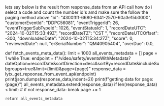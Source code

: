 lets say below is the result from response_data from an APi call how do i select a code and count the number id's amd make sure the follow the paging method above
"id": "4300ffff-6680-6341-2570-60a3e15b0000",
    "customerEventId": "DDPC56081",
    "eventTriggerId": 26,
    "eventTriggerSubTypeId": 1026,
    "eventStatusId": 1,
    "recordDateUTC": "2024-10-02T15:33:49Z",
    "recordDateTZ": "CST ",
    "recordDateUTCOffset": -300,
    "downloadedDate": "2024-10-02T15:34:27Z",
    "score": 0,
    "reviewedDate": null,
    "erSerialNumber": "QM40905404",
    "overDue": 0.0,


def fetch_events_meta_data():
    limit = 1000
    all_events_metadata = []
    page = 1
    while True:
        endpoint = f"/video/safety/eventsWithMetadata?dateOption=recordDate&sortDirection=desc&sortBy=recordDate&includeSubgroups=true&limit={limit}&page={page}"
        response_data = lytx_get_repoonse_from_event_api(endpoint)
        print(json.dumps(response_data,indent=2))
        print(f"getting data for page:{page}")
        all_events_metadata.extend(response_data)
        if len(response_data) < limit:
        # if not response_data:
            break
        page += 1

    return all_events_metadata
